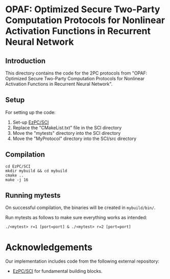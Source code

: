 # OPAF: Optimized Secure Two-Party Computation Protocols for Nonlinear Activation Functions in Recurrent Neural Network
## Introduction
This directory contains the code for the 2PC protocols from "OPAF: Optimized Secure Two-Party Computation Protocols for Nonlinear Activation Functions in Recurrent Neural Network".

## Setup
For setting up the code:
1. Set-up [EzPC/SCI](https://github.com/mpc-msri/EzPC/tree/master/SCI)
2. Replace the "CMakeList.txt" file in the SCI directory
3. Move the "mytests" directory into the SCI directory
4. Move the "MyProtocol" directory into the SCI/src directory

## Compilation
```
cd EzPC/SCI
mkdir mybuild && cd mybuild
cmake ..
make -j 16
```

## Running mytests
On successful compilation, the binaries will be created in `mybuild/bin/`.

Run mytests as follows to make sure everything works as intended:

`./<mytest> r=1 [port=port] & ./<mytest> r=2 [port=port]`

# Acknowledgements
Our implementation includes code from the following external repository:
 - [EzPC/SCI]([https://github.com/emp-toolkit/emp-tool/tree/c44566f40690d2f499aba4660f80223dc238eb03/emp-tool](https://github.com/mpc-msri/EzPC/tree/master/SCI)) for 
fundamental building blocks.
